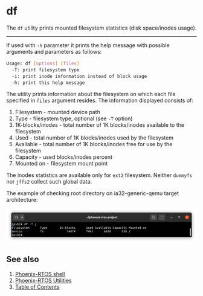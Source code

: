 # df

The `df` utility prints mounted filesystem statistics (disk space/inodes usage).

---

If used with `-h` parameter it prints the help message with possible arguments and parameters as follows:

```bash
Usage: df [options] [files]
  -T: print filesystem type
  -i: print inode information instead of block usage
  -h: print this help message
```

The utility prints information about the filesystem on which each file specified in `files` argument resides.
The information displayed consists of:

1. Filesystem - mounted device path
2. Type - filesystem type, optional (see `-T` option)
3. 1K-blocks/inodes - total number of 1K blocks/inodes available to the filesystem
4. Used - total number of 1K blocks/inodes used by the filesystem
5. Available - total number of 1K blocks/inodes free for use by the filesystem
6. Capacity - used blocks/inodes percent
7. Mounted on - filesystem mount point

The inodes statistics are available only for `ext2` filesystem. Neither `dummyfs` nor `jffs2` collect such global data.

The example of checking root directory on ia32-generic-qemu target architecture:

![Image](_images/df_example.png)

## See also

1. [Phoenix-RTOS shell](psh.md)
2. [Phoenix-RTOS Utilities](README.md)
3. [Table of Contents](../README.md)
